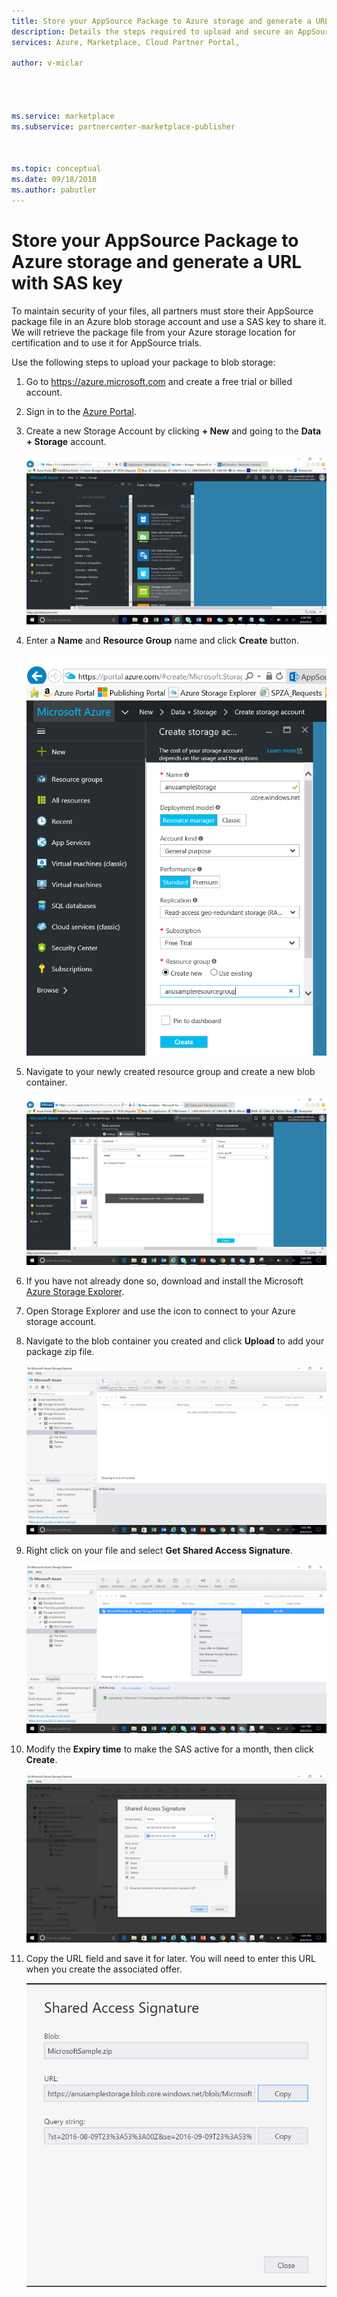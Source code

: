 ```yaml
---
title: Store your AppSource Package to Azure storage and generate a URL with SAS key 
description: Details the steps required to upload and secure an AppSource package.
services: Azure, Marketplace, Cloud Partner Portal, 

author: v-miclar




ms.service: marketplace
ms.subservice: partnercenter-marketplace-publisher



ms.topic: conceptual
ms.date: 09/18/2018
ms.author: pabutler
---
```


Store your AppSource Package to Azure storage and generate a URL with SAS key
=============================================================================

To maintain security of your files, all partners must store their
AppSource package file in an Azure blob storage account and use a SAS key to
share it. We will retrieve the package file from your Azure storage location for
certification and to use it for AppSource trials.

Use the following steps to upload your package to blob storage:

1. Go to <https://azure.microsoft.com> and create a free trial or billed account.

2. Sign in to the [Azure Portal](https://portal.azure.com/).

3. Create a new Storage Account by clicking **+ New** and going to the **Data +
   Storage** account.

   ![Data + Storage blade on Microsoft Azure Portal](media/CRMScreenShot7.png)

4. Enter a **Name** and **Resource Group** name and click **Create** button.

   ![Create storage account on Microsoft Azure Portal](media/CRMScreenShot8.png)

5. Navigate to your newly created resource group and create a new blob container.

   ![Upload package as blob using Microsoft Azure Portal](media/CRMScreenShot9.png)

6. If you have not already done so, download and install the Microsoft [Azure Storage Explorer](https://storageexplorer.com/).

7. Open Storage Explorer and use the icon to connect to your Azure storage account.

8. Navigate to the blob container you created and click **Upload** to add your
   package zip file.

   ![Upload package using Microsoft Storage Explorer](media/CRMScreenShot10.png)

9. Right click on your file and select **Get Shared Access Signature**.

   ![Get shared access signature of an Azure file](media/CRMScreenShot11.png)

10. Modify the **Expiry time** to make the SAS active for a month, then click **Create**.

    ![Modify the SAS expiration date of an Azure file](media/CRMScreenShot12.png)

11. Copy the URL field and save it for later. You will need to enter this URL when you create 
    the associated offer. 

    ![Copy the SAS URL of an Azure file](media/CRMScreenShot13.png)

